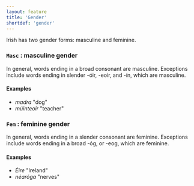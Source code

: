 ```yaml
---
layout: feature
title: 'Gender'
shortdef: 'gender'
---
```


Irish has two gender forms: masculine and feminine. 

### `Masc` : masculine gender

In general, words ending in a broad consonant are masculine. Exceptions include words ending in slender -óir, -eoir, and -ín, which are masculine.

#### Examples

* _madra_ "dog"
* _múinteoir_ "teacher"

### `Fem` : feminine gender

In general, words ending in a slender consonant are feminine. Exceptions include words ending in a broad -óg, or -eog, which are feminine.

#### Examples

* _Éire_ "Ireland"
* _néaróga_ "nerves" 
